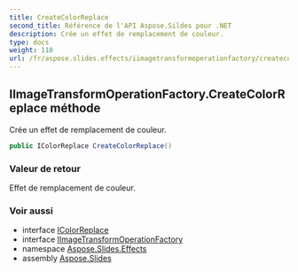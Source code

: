 ```yaml
---
title: CreateColorReplace
second_title: Référence de l'API Aspose.Sildes pour .NET
description: Crée un effet de remplacement de couleur.
type: docs
weight: 110
url: /fr/aspose.slides.effects/iimagetransformoperationfactory/createcolorreplace/
---
```


## IImageTransformOperationFactory.CreateColorReplace méthode

Crée un effet de remplacement de couleur.

```csharp
public IColorReplace CreateColorReplace()
```

### Valeur de retour

Effet de remplacement de couleur.

### Voir aussi

* interface [IColorReplace](../../icolorreplace)
* interface [IImageTransformOperationFactory](../../iimagetransformoperationfactory)
* namespace [Aspose.Slides.Effects](../../iimagetransformoperationfactory)
* assembly [Aspose.Slides](../../../)

<!-- NE PAS ÉDITER : généré par xmldocmd pour Aspose.Slides.dll -->